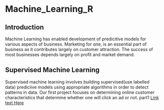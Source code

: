 # Machine_Learning_R

## Introduction

Machine Learning has enabled development of predicitive models for various aspects of business. Marketing for one, is an essential part of business as it contributes largely on customer attraction. The success of most businesses depends largely on profit and market demand. 

## Supervised Machine Learning

Supervised machine learning involves building supervised(use labelled data) prediciive models using appropriate algorithms in order to detect patterns in data. 
Our first project focuses on determining online customer characteristics that determine whether one will click an ad or not.
part1 
[Link text Here](https://rpubs.com/Magguire/910156)
